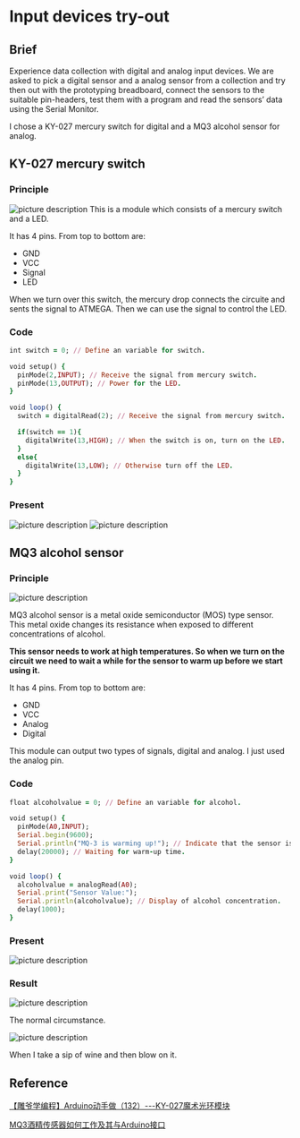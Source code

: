 # Input devices try-out

## Brief
Experience data collection with digital and analog input devices. We are asked to pick a digital sensor and a analog sensor from a collection and try then out with the prototyping breadboard, connect the sensors to the suitable pin-headers,  test them with a program and read the sensors’ data using the Serial Monitor. 

I chose a KY-027 mercury switch for digital and a MQ3 alcohol sensor for analog.

## KY-027 mercury switch

### Principle
![picture description](./images/KY027.jpg)
This is a module which consists of a mercury switch and a LED.

It has 4 pins. From top to bottom are:
* GND
* VCC
* Signal
* LED

When we turn over this switch, the mercury drop connects the circuite and sents the signal to ATMEGA. Then we can use the signal to control the LED.

### Code
```ruby
int switch = 0; // Define an variable for switch.

void setup() {
  pinMode(2,INPUT); // Receive the signal from mercury switch.
  pinMode(13,OUTPUT); // Power for the LED.
}

void loop() {
  switch = digitalRead(2); // Receive the signal from mercury switch.

  if(switch == 1){
    digitalWrite(13,HIGH); // When the switch is on, turn on the LED.
  }
  else{
    digitalWrite(13,LOW); // Otherwise turn off the LED.
  }
}
```

### Present
![picture description](./images/mercuryswitch.jpg)
![picture description](./images/mercuryswitch1.jpg)

## MQ3 alcohol sensor

### Principle
![picture description](./images/MQ3.png)

MQ3 alcohol sensor is a metal oxide semiconductor (MOS) type sensor. This metal oxide changes its resistance when exposed to different concentrations of alcohol. 

**This sensor needs to work at high temperatures. So when we turn on the circuit we need to wait a while for the sensor to warm up before we start using it.**

It has 4 pins. From top to bottom are:
* GND
* VCC
* Analog
* Digital

This module can output two types of signals, digital and analog. I just used the analog pin.

### Code
```ruby
float alcoholvalue = 0; // Define an variable for alcohol.

void setup() {
  pinMode(A0,INPUT);
  Serial.begin(9600);
  Serial.println("MQ-3 is warming up!"); // Indicate that the sensor is warming up.
  delay(20000); // Waiting for warm-up time.
}

void loop() {
  alcoholvalue = analogRead(A0);
  Serial.print("Sensor Value:");
  Serial.println(alcoholvalue); // Display of alcohol concentration.
  delay(1000);
}
```

### Present
![picture description](./images/alcoholsensor.jpg)

### Result
![picture description](./images/sensorvalue.png)

The normal circumstance.

![picture description](./images/sensorvalue2.png)

When I take a sip of wine and then blow on it.

## Reference
[【雕爷学编程】Arduino动手做（132）---KY-027魔术光环模块](https://zhuanlan.zhihu.com/p/640036912)

[MQ3酒精传感器如何工作及其与Arduino接口](https://zhuanlan.zhihu.com/p/340078614)

